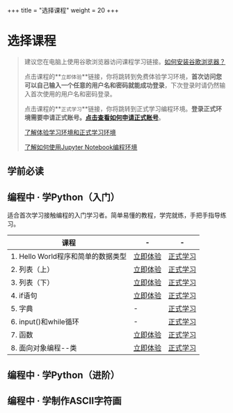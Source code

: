 +++
title = "选择课程"
weight = 20
+++

# 选择课程

> 建议您在电脑上使用谷歌浏览器访问课程学习链接。[如何安装谷歌浏览器？](https://www.google.cn/chrome/)
>
> 点击课程的**`立即体验`**链接，你将跳转到免费体验学习环境，**首次访问您可以自己输入一个任意的用户名和密码就能成功登录**，下次登录时请仍然输入首次使用的用户名和密码登录。
>
> 点击课程的**`正式学习`**链接，你将跳转到正式学习编程环境。**登录正式环境需要申请正式账号。[点击查看如何申请正式账号]()**。
>
> [了解体验学习环境和正式学习环境]()
>
> [了解如何使用Jupyter Notebook编程环境]()

## 学前必读


## 编程中 · 学Python（入门）

适合首次学习接触编程的入门学习者。简单易懂的教程，学完就练，手把手指导练习。

|课程|-|-|
|---|---|---|
|1. Hello World程序和简单的数据类型|[立即体验]()|[正式学习](http://129.211.155.42/hub/user-redirect/git-pull?repo=http%3A%2F%2F49.235.145.202%2Flearnincode%2Fintroduction-to-python-programming&depth=1&urlpath=tree%2Fintroduction-to-python-programming%2F1.%2520Hello%2520World%E7%A8%8B%E5%BA%8F%E5%92%8C%E7%AE%80%E5%8D%95%E7%9A%84%E6%95%B0%E6%8D%AE%E7%B1%BB%E5%9E%8B.ipynb)|
|2. 列表（上）|[立即体验]()|[正式学习](http://129.211.155.42/hub/user-redirect/git-pull?repo=http%3A%2F%2F49.235.145.202%2Flearnincode%2Fintroduction-to-python-programming&depth=1&urlpath=tree%2Fintroduction-to-python-programming%2F2.%2520%E5%88%97%E8%A1%A8%EF%BC%88%E4%B8%8A%EF%BC%89.ipynb)|
|3. 列表（下）|[立即体验]()|[正式学习](http://129.211.155.42/hub/user-redirect/git-pull?repo=http%3A%2F%2F49.235.145.202%2Flearnincode%2Fintroduction-to-python-programming&depth=1&urlpath=tree%2Fintroduction-to-python-programming%2F3.%2520%E5%88%97%E8%A1%A8%EF%BC%88%E4%B8%8B%EF%BC%89.ipynb)|
|4. if语句|[立即体验]()|[正式学习](http://129.211.155.42/hub/user-redirect/git-pull?repo=http%3A%2F%2F49.235.145.202%2Flearnincode%2Fintroduction-to-python-programming&depth=1&urlpath=tree%2Fintroduction-to-python-programming%2F4.%2520if%E8%AF%AD%E5%8F%A5.ipynb)|
|5. 字典|-|[正式学习](http://129.211.155.42/hub/user-redirect/git-pull?repo=http%3A%2F%2F49.235.145.202%2Flearnincode%2Fintroduction-to-python-programming&depth=1&urlpath=tree%2Fintroduction-to-python-programming%2F5.%2520%E5%AD%97%E5%85%B8.ipynb)|
|6. input()和while循环|-|[正式学习](http://129.211.155.42/hub/user-redirect/git-pull?repo=http%3A%2F%2F49.235.145.202%2Flearnincode%2Fintroduction-to-python-programming&depth=1&urlpath=tree%2Fintroduction-to-python-programming%2F6.%2520input%28%29%E5%92%8Cwhile%E5%BE%AA%E7%8E%AF.ipynb)|
|7. 函数|[立即体验]()|[正式学习](http://129.211.155.42/hub/user-redirect/git-pull?repo=http%3A%2F%2F49.235.145.202%2Flearnincode%2Fintroduction-to-python-programming&depth=1&urlpath=tree%2Fintroduction-to-python-programming%2F7.%2520%E5%87%BD%E6%95%B0.ipynb)|
|8. 面向对象编程--类|[立即体验]()|[正式学习](http://129.211.155.42/hub/user-redirect/git-pull?repo=http%3A%2F%2F49.235.145.202%2Flearnincode%2Fintroduction-to-python-programming&depth=1&urlpath=tree%2Fintroduction-to-python-programming%2F8.%2520%E9%9D%A2%E5%90%91%E5%AF%B9%E8%B1%A1%E7%BC%96%E7%A8%8B%E2%80%94%E2%80%94%E7%B1%BB.ipynb)|

## 编程中 · 学Python（进阶）


## 编程中 · 学制作ASCII字符画


## 
